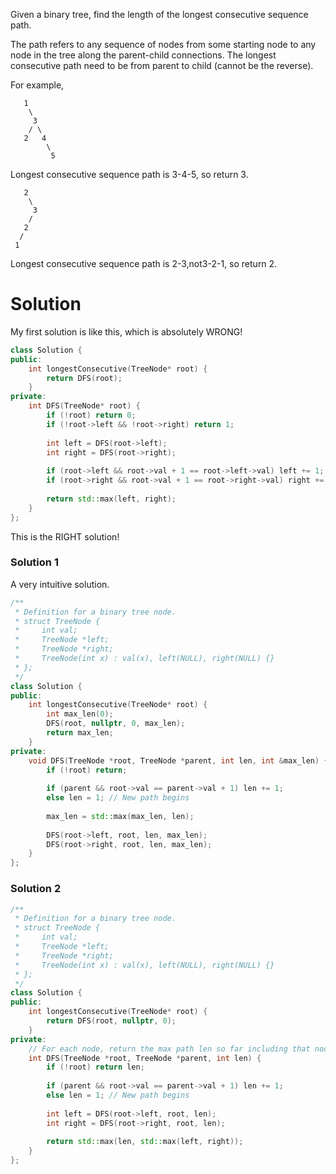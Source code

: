 Given a binary tree, find the length of the longest consecutive sequence path.

 

The path refers to any sequence of nodes from some starting node to any node in the tree along the parent-child connections. The longest consecutive path need to be from parent to child (cannot be the reverse).

For example,

```
   1
    \
     3
    / \
   2   4
        \
         5
```

Longest consecutive sequence path is 3-4-5, so return 3.

```
   2
    \
     3
    / 
   2    
  / 
 1
```

Longest consecutive sequence path is 2-3,not3-2-1, so return 2.

# Solution

My first solution is like this, which is absolutely WRONG!



```cpp
class Solution {
public:
    int longestConsecutive(TreeNode* root) {
        return DFS(root);
    }
private:
    int DFS(TreeNode* root) {
        if (!root) return 0;
        if (!root->left && !root->right) return 1;
        
        int left = DFS(root->left);
        int right = DFS(root->right);
        
        if (root->left && root->val + 1 == root->left->val) left += 1;
        if (root->right && root->val + 1 == root->right->val) right += 1;
        
        return std::max(left, right);
    }
};
```

This is the RIGHT solution!

### Solution 1

A very intuitive solution.

```cpp
/**
 * Definition for a binary tree node.
 * struct TreeNode {
 *     int val;
 *     TreeNode *left;
 *     TreeNode *right;
 *     TreeNode(int x) : val(x), left(NULL), right(NULL) {}
 * };
 */
class Solution {
public:
    int longestConsecutive(TreeNode* root) {
        int max_len(0);
        DFS(root, nullptr, 0, max_len);
        return max_len;
    }
private:
    void DFS(TreeNode *root, TreeNode *parent, int len, int &max_len) {
        if (!root) return;
        
        if (parent && root->val == parent->val + 1) len += 1;
        else len = 1; // New path begins
        
        max_len = std::max(max_len, len);
        
        DFS(root->left, root, len, max_len);
        DFS(root->right, root, len, max_len);
    }
};
```

### Solution 2

```cpp
/**
 * Definition for a binary tree node.
 * struct TreeNode {
 *     int val;
 *     TreeNode *left;
 *     TreeNode *right;
 *     TreeNode(int x) : val(x), left(NULL), right(NULL) {}
 * };
 */
class Solution {
public:
    int longestConsecutive(TreeNode* root) {
        return DFS(root, nullptr, 0);
    }
private:
    // For each node, return the max path len so far including that node
    int DFS(TreeNode *root, TreeNode *parent, int len) {
        if (!root) return len;
        
        if (parent && root->val == parent->val + 1) len += 1;
        else len = 1; // New path begins
        
        int left = DFS(root->left, root, len);
        int right = DFS(root->right, root, len);
        
        return std::max(len, std::max(left, right));
    }
};
```


